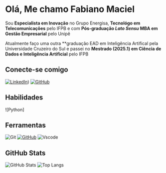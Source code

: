 # Olá, Me chamo Fabiano Maciel
Sou **Especialista em Inovação** no Grupo Energisa, **Tecnológo em Telecomunicações** pelo IFPB e com **Pós-graduação _Lato Sensu_ MBA em Gestão Empresarial** pelo Unipê

Atualmente faço uma outra **graduação EAD em Inteligência Artifical pela Universidade Cruzeiro do Sul e passei no **Mestrado (2025.1) em Ciência de Dados e Inteligência Artificial** pelo IFPB


## Conecte-se comigo
[![LinkedIn](https://img.shields.io/badge/LinkedIn-0077B5?style=for-the-badge&logo=linkedin&logoColor=white)](https://www.linkedin.com/in/fabiano-maciel-vieira-0bb96316/)) 
[![GitHub](https://img.shields.io/badge/GitHub-100000?style=for-the-badge&logo=github&logoColor=white)](https://github.com/Fabianomv)

## Habilidades
![Python]    

## Ferramentas
![Git](https://img.shields.io/badge/GIT-E44C30?style=for-the-badge&logo=git&logoColor=white)
[![GitHub](https://img.shields.io/badge/GitHub-000?style=for-the-badge&logo=github&logoColor=30A3DC)](https://docs.github.com/)
![Vscode](https://img.shields.io/badge/Vscode-007ACC?style=for-the-badge&logo=visual-studio-code&logoColor=white)

## GitHub Stats
![GitHub Stats](https://github-readme-stats.vercel.app/api?username=Fabianomv&theme=transparent&bg_color=000&border_color=30A3DC&show_icons=true&icon_color=30A3DC&title_color=E94D5F&text_color=FFF)
![Top Langs](https://github-readme-stats-git-masterrstaa-rickstaa.vercel.app/api/top-langs/?username=Fabianomv&layout=compact&bg_color=000&border_color=30A3DC&title_color=E94D5F&text_color=FFF)
